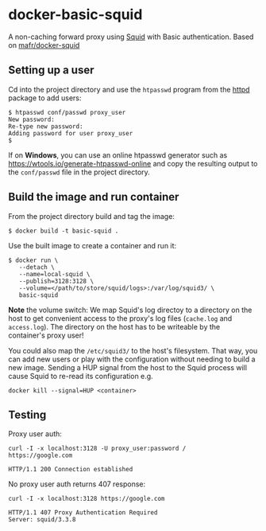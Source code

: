docker-basic-squid
==================

A non-caching forward proxy using [Squid](http://www.squid-cache.org/) with Basic authentication. Based on [mafr/docker-squid](https://github.com/mafr/docker-squid)

Setting up a user
-----------------
Cd into the project directory and use the `htpasswd` program from the [httpd](https://formulae.brew.sh/formula/httpd) package to add users:

    $ htpasswd conf/passwd proxy_user
    New password:
    Re-type new password:
    Adding password for user proxy_user
    $ 

If on **Windows**, you can use an online htpasswd generator such as https://wtools.io/generate-htpasswd-online and copy the resulting output to the `conf/passwd` file in the project directory.


Build the image and run container
---------------------------------
From the project directory build and tag the image:

    $ docker build -t basic-squid .

Use the built image to create a container and run it:

    $ docker run \
       --detach \
       --name=local-squid \
       --publish=3128:3128 \
       --volume=</path/to/store/squid/logs>:/var/log/squid3/ \
       basic-squid

**Note** the volume switch: We map Squid's log directoy to a directory on
the host to get convenient access to the proxy's log files (`cache.log` and `access.log`). The directory
on the host has to be writeable by the container's proxy user!

You could also map the `/etc/squid3/` to the host's filesystem. That way,
you can add new users or play with the configuration without needing to
build a new image. Sending a HUP signal from the host to the Squid process
will cause Squid to re-read its configuration e.g.

    docker kill --signal=HUP <container>

Testing
-------
Proxy user auth:

    curl -I -x localhost:3128 -U proxy_user:password /
    https://google.com

    HTTP/1.1 200 Connection established

No proxy user auth returns 407 response:

    curl -I -x localhost:3128 https://google.com

    HTTP/1.1 407 Proxy Authentication Required
    Server: squid/3.3.8


